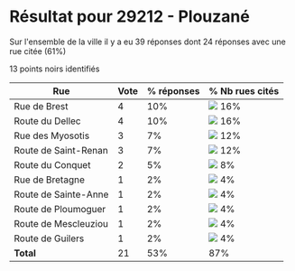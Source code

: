 # Résultat pour 29212 - Plouzané

Sur l'ensemble de la ville il y a eu 39 réponses dont 24 réponses avec une rue citée (61%)

13 points noirs identifiés

| Rue | Vote | % réponses | % Nb rues cités|
|-----|------|------------|----------------|
| Rue de Brest | 4 | 10% | <img src="../../img/bar_16.gif" />&nbsp;16%|
| Route du Dellec | 4 | 10% | <img src="../../img/bar_16.gif" />&nbsp;16%|
| Rue des Myosotis | 3 | 7% | <img src="../../img/bar_12.gif" />&nbsp;12%|
| Route de Saint-Renan | 3 | 7% | <img src="../../img/bar_12.gif" />&nbsp;12%|
| Route du Conquet | 2 | 5% | <img src="../../img/bar_8.gif" />&nbsp;8%|
| Rue de Bretagne | 1 | 2% | <img src="../../img/bar_4.gif" />&nbsp;4%|
| Route de Sainte-Anne | 1 | 2% | <img src="../../img/bar_4.gif" />&nbsp;4%|
| Route de Ploumoguer | 1 | 2% | <img src="../../img/bar_4.gif" />&nbsp;4%|
| Route de Mescleuziou | 1 | 2% | <img src="../../img/bar_4.gif" />&nbsp;4%|
| Route de Guilers | 1 | 2% | <img src="../../img/bar_4.gif" />&nbsp;4%|
| **Total** | 21 | 53% | 87%|

